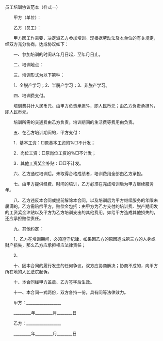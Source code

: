 



员工培训协议范本（样式一）



 

　　甲方（单位）： 


　　乙方（员工）： 


　　甲方因工作需要，决定派乙方参加培训。现根据劳动法及本单位的有关规定，经双方充分协商，达成协议如下： 


　　一、参加培训的时间从年月日起，至年月日止。 


　　二、培训地点： 


　　三、培训形式为以下第种： 


　　1、全脱产学习；2、半脱产学习；3、非脱产学习。 


　　四、培训费支付。 


　　培训费共计人民币元。由甲方负责承担%，即人民币元；由乙方负责承担%，即人民币元。 


　　培训所需的交通费由乙方负责。培训期间的生活费等费用由负责。 


　　五、在乙方培训期间的，甲方支付： 


　　1．基本工资：□原基本工资的%□不计发； 


　　2．岗位工资：□原岗位工资的%□不计发； 


　　3．其他工资奖金补贴：□□不计发。 


　　六、乙方通过培训后，未取得合格成绩者，培训费用全部由乙方承担。 


　　七、由甲方提供经费、时间的培训，乙方必须在完成培训后为甲方继续服务年。 


　　八、乙方违反本合同或提前解除本合同，以及培训后为甲方继续服务的年限未届满的，乙方需赔偿甲方，赔偿金包括：由甲方为乙方支付的培训费、脱产期间发的工资奖金津贴以及甲方为乙方培训支出的其他费用。如给甲方造成其他损失的，还应承担赔偿责任。 


　　九、其他约定： 


　　1、乙方在培训期间，必须遵守纪律，如果因乙方的原因造成第三方的人身或财产损失，那么乙方应承担相应法律责任； 


　　2、 


　　十、因本合同的履行发生的任何争议，双方应协商解决；协商不成的，向甲方所在地的人民法院起诉。 


　　十、本合同经甲方盖章、乙方签字后生效。 


　　十一、本合同一式两份，双方各持一份，具有同等法律效力。 


　　甲方：__________________ 


　　_________年_________月________日 


　　乙方：__________________ 


　　_________年_________月________日 
